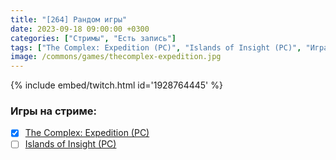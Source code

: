 ```yaml
---
title: "[264] Рандом игры"
date: 2023-09-18 09:00:00 +0300
categories: ["Стримы", "Есть запись"]
tags: ["The Complex: Expedition (PC)", "Islands of Insight (PC)", "Игра пройдена"]
image: /commons/games/thecomplex-expedition.jpg
---
```


{% include embed/twitch.html id='1928764445' %}

### Игры на стриме:
+ [x] [The Complex: Expedition (PC)](/tags/the-complex-expedition-pc)
+ [ ] [Islands of Insight (PC)](/tags/islands-of-insight-pc)
